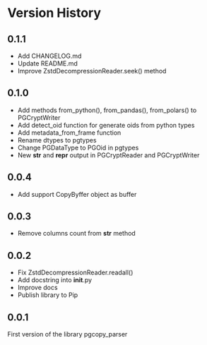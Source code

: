 # Version History

## 0.1.1

* Add CHANGELOG.md
* Update README.md
* Improve ZstdDecompressionReader.seek() method

## 0.1.0

* Add methods from_python(),  from_pandas(),  from_polars() to PGCryptWriter
* Add detect_oid function for generate oids from python types
* Add metadata_from_frame function
* Rename dtypes to pgtypes
* Change PGDataType to PGOid in pgtypes
* New __str__ and __repr__ output in PGCryptReader and PGCryptWriter

## 0.0.4

* Add support CopyByffer object as buffer

## 0.0.3

* Remove columns count from __str__ method

## 0.0.2

* Fix ZstdDecompressionReader.readall()
* Add docstring into __init__.py
* Improve docs
* Publish library to Pip

## 0.0.1

First version of the library pgcopy_parser
